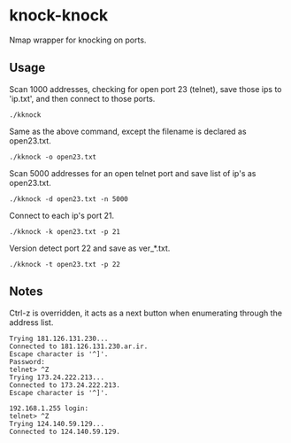 # knock-knock

Nmap wrapper for knocking on ports.

## Usage

Scan 1000 addresses, checking for open port 23 (telnet), save those ips to 'ip.txt', and then connect to those ports.
```
./kknock
```
Same as the above command, except the filename is declared as open23.txt.
```
./kknock -o open23.txt
```
Scan 5000 addresses for an open telnet port and save list of ip's as open23.txt.
```
./kknock -d open23.txt -n 5000
```
Connect to each ip's port 21.
```
./kknock -k open23.txt -p 21
```
Version detect port 22 and save as ver_*.txt.
```
./kknock -t open23.txt -p 22
```

## Notes

Ctrl-z is overridden, it acts as a next button when enumerating through the address list.

```
Trying 181.126.131.230...
Connected to 181.126.131.230.ar.ir.
Escape character is '^]'.
Password:
telnet> ^Z
Trying 173.24.222.213...
Connected to 173.24.222.213.
Escape character is '^]'.

192.168.1.255 login:
telnet> ^Z
Trying 124.140.59.129...
Connected to 124.140.59.129.
```
